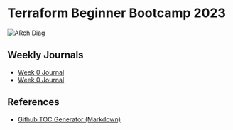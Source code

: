# Terraform Beginner Bootcamp 2023

![ARch Diag](https://github.com/alec-ernstrom/terraform-beginner-bootcamp-2023/assets/144366294/416f5e55-d118-4298-8281-5766921d7060)

## Weekly Journals
- [Week 0 Journal](journal/week0.md)
- [Week 0 Journal](journal/week0.md)

## References
- [Github TOC Generator (Markdown)](https://ecotrust-canada.github.io/markdown-toc/)
